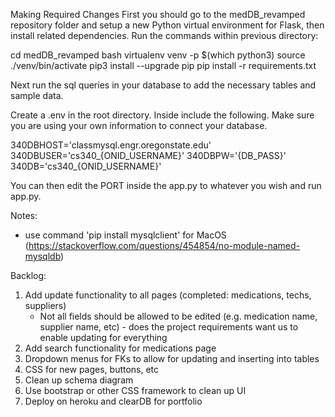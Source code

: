 Making Required Changes
First you should go to the medDB_revamped repository folder and setup a new Python virtual environment for Flask, 
then install related dependencies. Run the commands within previous directory:

cd medDB_revamped
bash
virtualenv venv -p $(which python3) 
source ./venv/bin/activate
pip3 install --upgrade pip
pip install -r requirements.txt

Next run the sql queries in your database to add the necessary tables and sample data.

Create a .env in the root directory. Inside include the following. Make sure you are using your own information to 
connect your database.

340DBHOST='classmysql.engr.oregonstate.edu'
340DBUSER='cs340_{ONID_USERNAME}'
340DBPW='{DB_PASS}'
340DB='cs340_{ONID_USERNAME}'

You can then edit the PORT inside the app.py to whatever you wish and run app.py.

Notes:
- use command 'pip install mysqlclient' for MacOS (https://stackoverflow.com/questions/454854/no-module-named-mysqldb)

Backlog:
1. Add update functionality to all pages (completed: medications, techs, suppliers)
    - Not all fields should be allowed to be edited (e.g. medication name, supplier name, etc) - does the project requirements 
    want us to enable updating for everything
2. Add search functionality for medications page
3. Dropdown menus for FKs to allow for updating and inserting into tables
4. CSS for new pages, buttons, etc
5. Clean up schema diagram
6. Use bootstrap or other CSS framework to clean up UI
7. Deploy on heroku and clearDB for portfolio
